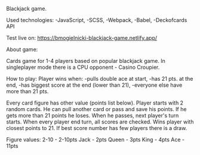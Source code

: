 Blackjack game.

Used technologies:
-JavaScript,
-SCSS,
-Webpack,
-Babel,
-Deckofcards API

Test live on: https://bmogielnicki-blackjack-game.netlify.app/

About game:

Cards game for 1-4 players based on popular blackjack game. In singleplayer mode there is a CPU opponent - Casino Croupier.

How to play:
Player wins when:
-pulls double ace at start,
-has 21 pts. at the end,
-has biggest score at the end (lower than 21),
-everyone else have more than 21 pts.

Every card figure has other value (points list below). Player starts with 2 random cards. He can pull another card or pass and save his points. If he gets more than 21 points he loses. When he passes, next player's turn starts. When every player end turn, all scores are checked. Wins player with closest points to 21. If best score number has few players there is a draw.

Figure values:
2-10 - 2-10pts
Jack - 2pts
Queen - 3pts
King - 4pts
Ace - 11pts

